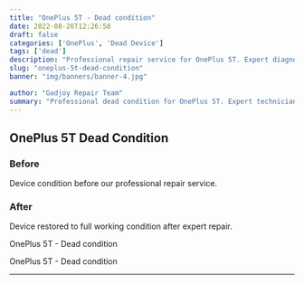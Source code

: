 ```yaml
---
title: "OnePlus 5T - Dead condition"
date: 2022-08-26T12:26:58
draft: false
categories: ['OnePlus', 'Dead Device']
tags: ['dead']
description: "Professional repair service for OnePlus 5T. Expert diagnosis and quality repairs in Bangalore."
slug: "oneplus-5t-dead-condition"
banner: "img/banners/banner-4.jpg"

author: "Gadjoy Repair Team"
summary: "Professional dead condition for OnePlus 5T. Expert technicians, quality parts, warranty included."
---
```


## OnePlus 5T Dead Condition

### Before

Device condition before our professional repair service.

### After

Device restored to full working condition after expert repair.

OnePlus 5T - Dead condition

OnePlus 5T - Dead condition

---